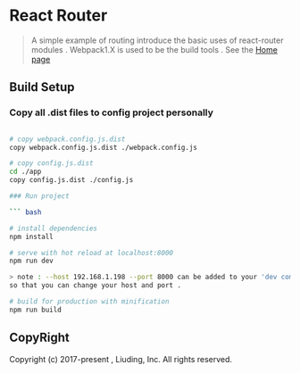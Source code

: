 # React Router
	
>  A simple example of routing introduce the basic uses of react-router modules . Webpack1.X is used to be the build tools . See the [Home page](https://github.com/liuding-Jason/react-webpack)

## Build Setup

### Copy all .dist files to config project personally

```bash

# copy webpack.config.js.dist	
copy webpack.config.js.dist ./webpack.config.js

# copy config.js.dist
cd ./app
copy config.js.dist ./config.js

### Run project

``` bash

# install dependencies
npm install

# serve with hot reload at localhost:8000
npm run dev

> note : --host 192.168.1.198 --port 8000 can be added to your 'dev command' in package.json , 
so that you can change your host and port .

# build for production with minification
npm run build

```
## CopyRight

Copyright (c) 2017-present , Liuding, Inc.
All rights reserved.